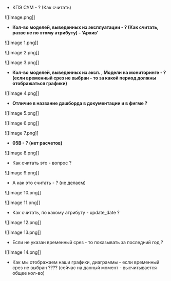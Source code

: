 - КПЭ СУМ - ? (Как считать)

![[image.png]]

- **Кол-во моделей, выведенных из эксплуатации - ? (Как считать, разве не по этому атрибуту) - ‘Архив’**

![[image 1.png]]

![[image 2.png]]

  

![[image 3.png]]

- **Кол-во моделей, выведенных из эксп. , Модели на мониторинге - ? (если временный срез не выбран - то за какой период должны отображаться графики)**

![[image 4.png]]

- **Отличие в название дашборда в документации и в фигме ?**

![[image 5.png]]

![[image 6.png]]

![[image 7.png]]

- **05B - ? (нет расчетов)**

![[image 8.png]]

- Как считать это - вопрос ?  
      
    

![[image 9.png]]

- А как это считать - ? (не делаем)

![[image 10.png]]

![[image 11.png]]

- Как считать, по какому атрибуту - update_date ?

![[image 12.png]]

![[image 13.png]]

- Если не указан временный срез - то показывать за последний год ?

![[image 14.png]]

- Как мы отображаем наши графики, диаграммы - если временный срез не выбран ???? (сейчас на данный момент - высчитывается общее кол-во)